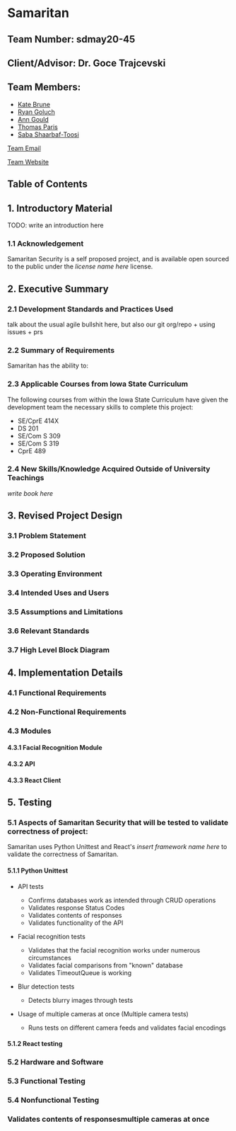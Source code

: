# Samaritan

## Team Number: sdmay20-45

## Client/Advisor: Dr. Goce Trajcevski

## Team Members:

* [Kate Brune](https://github.com/katebrune) 
* [Ryan Goluch](https://github.com/rgoluch)
* [Ann Gould](https://github.com/gould-ann)
* [Thomas Paris](https://github.com/TJParis)
* [Saba Shaarbaf-Toosi](https://github.com/sabatoo) 

[Team Email](mailto:sdmay20-45@iastate.edu)

[Team Website](http://sdmay20-45.sd.ece.iastate.edu/)

## Table of Contents 

## 1. Introductory Material

TODO: write an introduction here

### 1.1 Acknowledgement

Samaritan Security is a self proposed project, and is available open sourced to the public under the *license name here* license.

## 2. Executive Summary

### 2.1 Development Standards and Practices Used

talk about the usual agile bullshit here, but also our git org/repo + using issues + prs 

### 2.2 Summary of Requirements

Samaritan has the ability to:

### 2.3 Applicable Courses from Iowa State Curriculum

The following courses from within the Iowa State Curriculum have given the development team the necessary skills to complete this project: 

- SE/CprE 414X
- DS 201
- SE/Com S 309
- SE/Com S 319
- CprE 489

### 2.4 New Skills/Knowledge Acquired Outside of University Teachings

*write book here*

## 3. Revised Project Design

### 3.1 Problem Statement

### 3.2 Proposed Solution

### 3.3 Operating Environment

### 3.4 Intended Uses and Users

### 3.5 Assumptions and Limitations

### 3.6 Relevant Standards

### 3.7 High Level Block Diagram

## 4. Implementation Details

### 4.1 Functional Requirements

### 4.2 Non-Functional Requirements

### 4.3 Modules

#### 4.3.1 Facial Recognition Module

#### 4.3.2 API

#### 4.3.3 React Client


## 5. Testing



### 5.1 Aspects of Samaritan Security that will be tested to validate correctness of project:

Samaritan uses Python Unittest and React's *insert framework name here* to validate the correctness of Samaritan. 

#### 5.1.1 Python Unittest

- API tests
  - Confirms databases work as intended through CRUD operations
  - Validates response Status Codes 
  - Validates contents of responses
  - Validates functionality of the API

- Facial recognition tests
  - Validates that the facial recognition works under numerous circumstances
  - Validates facial comparisons from "known" database
  - Validates TimeoutQueue is working 

- Blur detection tests
  - Detects blurry images through tests

- Usage of multiple cameras at once (Multiple camera tests)
  - Runs tests on different camera feeds and validates facial encodings

#### 5.1.2 React testing





### 5.2 Hardware and Software 

### 5.3 Functional Testing

### 5.4 Nonfunctional Testing









### Validates contents of responsesmultiple cameras at once 